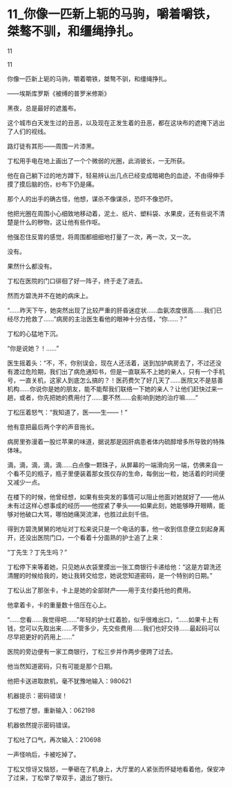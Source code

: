 # 11_你像一匹新上轭的马驹，嚼着嚼铁，桀骜不驯，和缰绳挣扎。

11

11

你像一匹新上轭的马驹，嚼着嚼铁，桀骜不驯，和缰绳挣扎。

——埃斯库罗斯《被缚的普罗米修斯》

黑夜，总是最好的遮羞布。

这个城市白天发生过的丑恶，以及现在正发生着的丑恶，都在这块布的遮掩下逃出了人们的视线。

路灯徒有其形——周围一片漆黑。

丁松用手电在地上画出了一个个微弱的光圈，此消彼长，一无所获。

他在自己躺下过的地方蹲下，轻易辨认出几点已经变成暗褐色的血迹，不由得伸手摸了摸后脑的伤，纱布下仍是痛。

那个人的出手的确古怪，他想，谋杀不像谋杀，恐吓不像恐吓。

他把光圈在周围小心细致地移动着，泥土、纸片、塑料袋、水果皮，还有些说不清楚是什么的秽物，这让他有些作呕。

他强忍住反胃的感觉，将周围都细细地打量了一次，再一次，又一次。

没有。

果然什么都没有。

丁松在医院的门口徘徊了好一阵子，终于走了进去。

然而方碧洗并不在她的病床上。

“……昨天下午，她突然出现了比较严重的肝昏迷症状……血氨浓度很高……我们已经尽力抢救了……”病房的主治医生看他的眼神十分古怪，“你……？”

丁松的心猛地下沉。

“你是说她？！……”

医生摇着头：“不，不，你别误会，现在人还活着，送到加护病房去了，不过还没有渡过危险期，我们出了病危通知书，但是一直联系不上她的亲人，只有一个手机号，一直关机，这家人到底怎么搞的？！医药费欠了好几天了……医院又不是慈善机构……你说你是她的朋友，能不能帮我们联络一下她的亲人？让他们赶快过来一趟，或者，你先把她的费用付了……要不然……会影响到她的治疗嘛……”

丁松压着怒气：“我知道了，医——生——！”

他有意把最后两个字的声音拖长。

病房里弥漫着一股烂苹果的味道，据说那是因肝病患者体内硫醇增多所导致的特殊体味。

滴，滴，滴，滴，滴……白点像一颗珠子，从屏幕的一端滑向另一端，仿佛来自一个看不见的瓶子，瓶子里便装着那女孩仅存的生命，每倒出一粒，她活着的时间便又减少一点。

在楼下的时候，他曾经想，如果有些突发的事情可以阻止他面对她就好了——他从未有过这样心想事成的经历——他捏紧了拳头——如果此刻，她能够睁开眼睛，能够对他破口大骂，哪怕她痛哭流涕，也胜过此刻千倍。

得到方碧洗舅舅的地址对丁松来说只是一个电话的事，他一收到信息便立刻起身离开，还没出医院门口，一个看着十分面熟的护士追了上来：

“丁先生？丁先生吗？”

丁松停下来等着她，只见她从衣袋里摸出一张工商银行卡递给他：“这是方碧洗还清醒的时候给我的，她让我转交给您，她说您知道密码，是一个特别的日期。”

丁松认出了那张卡，卡上是她的全部财产——用于支付委托他的费用。

他拿着卡，卡的重量数十倍压在心上。

“……您看……我觉得吧……”年轻的护士红着脸，似乎很难出口，“……如果卡上有钱，您可以先取出来……不管多少，先交些费用……我们也好交待……最起码可以尽早把更好的药用上……”

医院的旁边便有一家工商银行，丁松三步并作两步便跨了过去。

他当然知道密码，只有可能是那个日期。

他把卡送进取款机，毫不犹豫地输入：980621

机器提示：密码错误！

丁松想了想，重新输入：062198

机器依然提示密码错误。

丁松吐了口气，再次输入：210698

一声怪响后，卡被吃掉了。

丁松又惊讶又恼怒，一拳砸在了机身上，大厅里的人紧张而怀疑地看着他，保安冲了过来，丁松举了举双手，退出了银行。